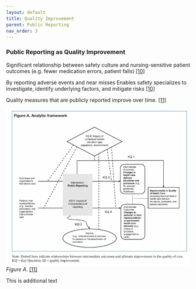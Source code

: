 ```yaml
---
layout: default
title: Quality Improvement
parent: Public Reporting
nav_order: 3
---
```


### Public Reporting as Quality Improvement

Significant relationship between safety culture and nursing-sensitive patient outcomes (e.g. fewer medication errors, patient falls) [[10]](https://rauchb.github.io/HCM-5101/sources.html#10) 

By reporting adverse events and near misses
Enables safety specializes to investigate, identify underlying factors, and mitigate risks [[10]](https://rauchb.github.io/HCM-5101/sources.html#10) 

Quality measures that are publicly reported improve over time. [[11]](https://rauchb.github.io/HCM-5101/sources.html#11) 


![Figure A](https://github.com/rauchb/HCM-5101/blob/main/images/figure-a.png)
_Figure A._ [[11]](https://rauchb.github.io/HCM-5101/sources.html#11)  

This is additional text